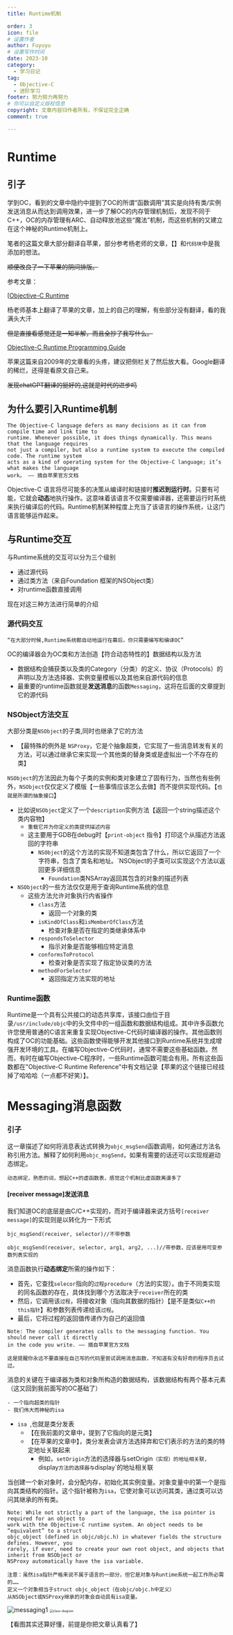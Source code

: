 ```yaml
---
title: Runtime机制

order: 3
icon: file
# 设置作者
author: Fuyuyu
# 设置写作时间
date: 2023-10
category:
  - 学习日记
tag:
  - Objective-C
  - 进阶学习
footer: 努力努力再努力
# 你可以自定义版权信息
copyright: 文章内容归作者所有，不保证完全正确
comment: true

---
```


# Runtime

## 引子

学到OC，看到的文章中隐约中提到了OC的所谓“函数调用”其实是向持有类/实例发送消息从而达到调用效果，进一步了解OC的内存管理机制后，发现不同于C++，OC的内存管理有ARC、自动释放池这些“魔法”机制，而这些机制的又建立在这个神秘的Runtime机制上。

笔者的这篇文章大部分翻译自苹果，部分参考杨老师的文章，【】和`代码块`中是我添加的想法。

~~顺便改良了一下苹果的阴间排版。~~

参考文章：

[[Objective-C Runtime](https://yulingtianxia.com/blog/2014/11/05/objective-c-runtime/)

杨老师基本上翻译了苹果的文章，加上的自己的理解，有些部分没有翻译，看的我满头大汗

~~但是直接看感觉还是一知半解，而且全抄了我写什么。~~

[Objective-C Runtime Programming Guide](https://developer.apple.com/library/archive/documentation/Cocoa/Conceptual/ObjCRuntimeGuide/Introduction/Introduction.html#//apple_ref/doc/uid/TP40008048-CH1-SW1)

苹果这篇来自2009年的文章看的头疼，建议把侧栏关了然后放大看。Google翻译的稀烂，还得是看原文自己来。

~~发现chatGPT翻译的挺好的,这就是时代的进步吗~~

## 为什么要引入Runtime机制

```
The Objective-C language defers as many decisions as it can from compile time and link time to 
runtime. Whenever possible, it does things dynamically. This means that the language requires 
not just a compiler, but also a runtime system to execute the compiled code. The runtime system 
acts as a kind of operating system for the Objective-C language; it’s what makes the language 
work。 —— 摘自苹果官方文档
```

Objective-C 语言将尽可能多的决策从编译时和链接时**推迟到运行时**。只要有可能，它就会**动态**地执行操作。这意味着该语言不仅需要编译器，还需要运行时系统来执行编译后的代码。Runtime机制某种程度上充当了该语言的操作系统，让这门语言能够运作起来。

## 与Runtime交互

与Runtime系统的交互可以分为三个级别

- 通过源代码
- 通过类方法（来自Foundation 框架的NSObject类）
- 对runtime函数直接调用

现在对这三种方法进行简单的介绍

### 源代码交互

``“在大部分时候,Runtime系统都自动地运行在幕后，你只需要编写和编译OC”``

OC的编译器会为OC类和方法创造【符合动态特性的】数据结构以及方法

- 数据结构会捕获类以及类的Category（分类）的定义、协议（Protocols）的声明以及方法选择器、实例变量模板以及其他来自源代码的信息
- 最重要的runtime函数就是**发送消息**的函数`Messaging`，这将在后面的文章提到它的源代码

### NSObject方法交互

大部分类是`NSObject`的子类,同时也继承了它的方法

- 【最特殊的例外是 `NSProxy`，它是个抽象超类，它实现了一些消息转发有关的方法，可以通过继承它来实现一个其他类的替身类或是虚拟出一个不存在的类】

`NSObject`的方法因此为每个子类的实例和类对象建立了固有行为，当然也有些例外，`NSObject`仅仅定义了模版【一些事情应该怎么去做】而不提供实现代码。【`也就是所谓的抽象接口`】

- 比如说`NSObject`定义了一个`description`实例方法【返回一个string描述这个类内容物】
  - `重载它并为你定义的类提供描述内容`
  - 这主要用于GDB在debug时【`print-object` 指令】打印这个从描述方法返回的字符串
    - `NSObject`的这个方法的实现不知道类包含了什么，所以它返回了一个字符串，包含了类名和地址。`NSObject的子类可以实现这个方法以返回更多详细信息
      - `Foundation`类NSArray返回其包含的对象的描述列表
- `NSObject`的一些方法仅仅是用于查询Runtime系统的信息
  - 这些方法允许对象执行内省操作
    - `class`方法
      - 返回一个对象的类
    - `isKindOfClass`和`isMemberOfClass`方法
      - 检查对象是否在指定的类继承体系中
    - `respondsToSelector`
      - 指示对象是否能够相应特定消息
    - `conformsToProtocol`
      - 检查对象是否实现了指定协议类的方法
    - `methodForSelector`
      - 返回指定方法实现的地址

### Runtime函数

Runtime是一个具有公共接口的动态共享库，该接口由位于目录`/usr/include/objc`中的头文件中的一组函数和数据结构组成。其中许多函数允许您使用普通的C语言来重复实现Objective-C代码时编译器的操作。其他函数则构成了OC的功能基础。这些函数使得能够开发其他接口到Runtime系统并生成增强开发环境的工具。在编写Objective-C代码时，通常不需要这些基础函数。然而，有时在编写Objective-C程序时，一些Runtime函数可能会有用。所有这些函数都在"Objective-C Runtime Reference"中有文档记录【苹果的这个链接已经挂掉了哈哈哈（一点都不好笑）】。

# Messaging消息函数

### 引子

这一章描述了如何将消息表达式转换为`objc_msgSend`函数调用，如何通过方法名称引用方法。解释了如何利用`objc_msgSend`，如果有需要的话还可以实现规避动态绑定。

`动态绑定，熟悉的词，想起C++的虚函数表，感觉这个机制比虚函数离谱多了`

#### [receiver message]发送消息

我们知道OC的底层是由C/C++实现的，而对于编译器来说方括号`[receiver message]`的实现则是以转化为一下形式

`bjc_msgSend(receiver, selector)//不带参数`

`objc_msgSend(receiver, selector, arg1, arg2, ...)//带参数，应该是用可变参数列表实现的`

消息函数执行**动态绑定**所需的操作如下：

- 首先，它查找`selecor`指向的`过程procedure`（方法的实现）。由于不同类实现的同名函数的存在，具体找到哪个方法取决于`receiver`所在的类
- 然后，它调用该`过程`，将接收对象（指向其数据的指针）【是不是类似`C++的this指针`】和参数列表传递给该`过程`。
- 最后，它将过程的返回值传递作为自己的返回值

```
Note: The compiler generates calls to the messaging function. You should never call it directly
in the code you write. —— 摘自苹果官方文档

这是提醒你永远不要直接在自己写的代码里尝试调用消息函数，不知道有没有好奇的程序员去试过。
```

消息的关键在于编译器为类和对象所构造的数据结构，该数据结构有两个基本元素（这又回到我前面写的OC基础了）

```
- 一个指向超类的指针
- 我们伟大而神秘的isa
```

- `isa `,也就是类分发表
  - 【在我前面的文章中，提到了它指向的是元类】
  - 【在苹果的文章中】，类分发表会讲方法选择弃和它们表示的方法的类的特定地址关联起来
    - 例如，`setOrigin`方法的选择器与setOrigin`（实现）的地址相关联，`display`方法的选择器与`display`的地址相关联

当创建一个新对象时，会分配内存，初始化其实例变量。对象变量中的第一个是指向其类结构的指针。这个指针被称为`isa`，它使对象可以访问其类，通过类可以访问其继承的所有类。

```
Note: While not strictly a part of the language, the isa pointer is required for an object to 
work with the Objective-C runtime system. An object needs to be “equivalent” to a struct 
objc_object (defined in objc/objc.h) in whatever fields the structure defines. However, you 
rarely, if ever, need to create your own root object, and objects that inherit from NSObject or 
NSProxy automatically have the isa variable.

注意：虽然isa指针严格来说不属于语言的一部分，但它是对象与Runtime系统一起工作所必需的……
定义一个对象相当于struct objc_object（在objc/objc.h中定义）
从NSObject或NSProxy继承的对象会自动具有isa变量。
```

![messaging1](https://developer.apple.com/library/archive/documentation/Cocoa/Conceptual/ObjCRuntimeGuide/Art/messaging1.gif) <img src="http://yulingtianxia.com/resources/Runtime/class-diagram.jpg" alt="class-diagram" style="zoom:50%;" />

【看图其实还算好懂，前提是你把文章认真看了】